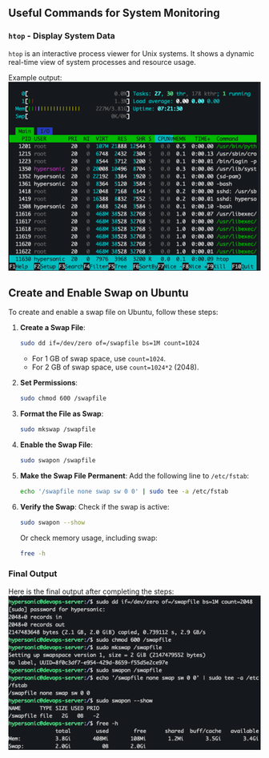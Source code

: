 ## Useful Commands for System Monitoring

### `htop` - Display System Data
`htop` is an interactive process viewer for Unix systems. It shows a dynamic real-time view of system processes and resource usage.

Example output:  
![System Data Example](images/htop.png)

## Create and Enable Swap on Ubuntu

To create and enable a swap file on Ubuntu, follow these steps:

1. **Create a Swap File**:
   ```bash
   sudo dd if=/dev/zero of=/swapfile bs=1M count=1024
   ```
   - For 1 GB of swap space, use `count=1024`.
   - For 2 GB of swap space, use `count=1024*2` (2048).

2. **Set Permissions**:
   ```bash
   sudo chmod 600 /swapfile
   ```

3. **Format the File as Swap**:
   ```bash
   sudo mkswap /swapfile
   ```

4. **Enable the Swap File**:
   ```bash
   sudo swapon /swapfile
   ```

5. **Make the Swap File Permanent**:
   Add the following line to `/etc/fstab`:
   ```bash
   echo '/swapfile none swap sw 0 0' | sudo tee -a /etc/fstab
   ```

6. **Verify the Swap**:
   Check if the swap is active:
   ```bash
   sudo swapon --show
   ```

   Or check memory usage, including swap:
   ```bash
   free -h
   ```

### Final Output
Here is the final output after completing the steps: 
![Swap Final View](images/swap%20final%20view.png)